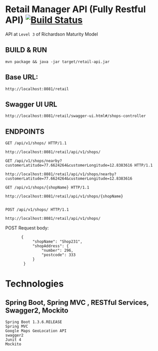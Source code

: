 # Retail Manager API (Fully Restful API) [![Build Status](https://travis-ci.org/aziz781/retail-api.svg?branch=master)](https://travis-ci.org/aziz781/retail-api)
API at `Level 3` of Richardson Maturity Model


## BUILD & RUN
```
mvn package && java -jar target/retail-api.jar

```

## Base URL:
```
http://localhost:8081/retail
```


## Swagger UI URL
 ```
http://localhost:8081/retail/swagger-ui.html#/shops-controller
 ```


## ENDPOINTS
```
GET /api/v1/shops/ HTTP/1.1

http://localhost:8081/retail/api/v1/shops/

```

```
GET /api/v1/shops/nearby?customerLatitude=77.6624264&customerLongitude=12.8383616 HTTP/1.1

http://localhost:8081/retail/api/v1/shops/nearby?customerLatitude=77.6624264&customerLongitude=12.8383616
```


```
GET /api/v1/shops/{shopName} HTTP/1.1

http://localhost:8081/retail/api/v1/shops/{shopName}

```


```

POST /api/v1/shops/ HTTP/1.1

http://localhost:8081/retail/api/v1/shops/

```

POST Request body:
```
       {
			"shopName": "Shop231",
			"shopAddress": {
				"number": 296,
				"postcode": 333
			}
		}
```


# Technologies
##  Spring Boot, Spring MVC , RESTful Services, Swagger2, Mockito
```
Spring Boot 1.3.6.RELEASE
Spring MVC
Google Maps GeoLocation API
swagger2
Junit 4
Mockito
```
